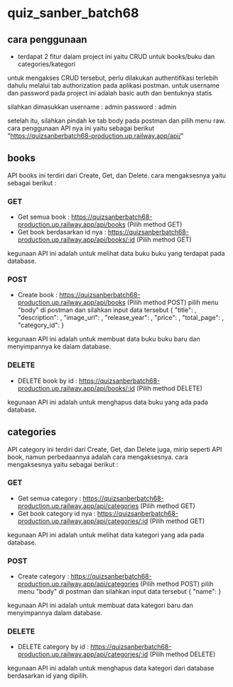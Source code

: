 # quiz_sanber_batch68

## cara penggunaan
- terdapat 2 fitur dalam project ini yaitu CRUD untuk books/buku dan categories/kategori

untuk mengakses CRUD tersebut, perlu dilakukan authentifikasi terlebih dahulu melalui tab authorization pada aplikasi postman.
untuk username dan password pada project ini adalah basic auth dan bentuknya statis

silahkan dimasukkan 
username : admin
password : admin

setelah itu, silahkan pindah ke tab body pada postman dan pilih menu raw. 
cara penggunaan API nya ini yaitu sebagai berikut
"https://quizsanberbatch68-production.up.railway.app/api/"

## books
API books ini terdiri dari Create, Get, dan Delete. cara mengaksesnya yaitu sebagai berikut :
### GET
- Get semua book : https://quizsanberbatch68-production.up.railway.app/api/books (Pilih method GET)
- Get book berdasarkan id nya : https://quizsanberbatch68-production.up.railway.app/api/books/:id (Pilih method GET)

kegunaan API ini adalah untuk melihat data buku buku yang terdapat pada database.


### POST
- Create book : https://quizsanberbatch68-production.up.railway.app/api/books (Pilih method POST)
pilih menu "body" di postman dan silahkan input data tersebut
{
  "title": ,
  "description": ,
  "image_url": ,
  "release_year": ,
  "price": ,
  "total_page": ,
  "category_id": 
}

kegunaan API ini adalah untuk membuat data buku buku baru dan menyimpannya ke dalam database.


### DELETE
- DELETE book by id : https://quizsanberbatch68-production.up.railway.app/api/books/:id (Pilih method DELETE)

kegunaan API ini adalah untuk menghapus data buku yang ada pada database.


## categories
API category ini terdiri dari Create, Get, dan Delete juga, mirip seperti API book, namun perbedaannya adalah cara mengaksesnya. cara mengaksesnya yaitu sebagai berikut :
### GET
- Get semua category : https://quizsanberbatch68-production.up.railway.app/api/categories (Pilih method GET)
- Get book category id nya : https://quizsanberbatch68-production.up.railway.app/api/categories/:id (Pilih method GET)

kegunaan API ini adalah untuk melihat data kategori yang ada pada database.

### POST
- Create category : https://quizsanberbatch68-production.up.railway.app/api/categories (Pilih method POST)
pilih menu "body" di postman dan silahkan input data tersebut
{
  "name": 
}

kegunaan API ini adalah untuk membuat data kategori baru dan menyimpannya dalam database.


### DELETE
- DELETE category by id : https://quizsanberbatch68-production.up.railway.app/api/categories/:id (Pilih method DELETE)

kegunaan API ini adalah untuk menghapus data kategori dari database berdasarkan id yang dipilih.
